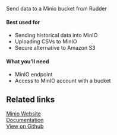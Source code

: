 Send data to a Minio bucket from Rudder

#### Best used for

- Sending historical data into MinIO
- Uploading CSVs to MinIO
- Secure alternative to Amazon S3

#### What you’ll need

- MinIO endpoint
- Access to MinIO account with a bucket

## Related links

[Minio Website][]  
[Documentation][]  
[View on Github][]

[//]: # "These are reference links used in the body of this note and get stripped out when the markdown processor does its job. There is no need to format nicely because it shouldn't be seen. Thanks SO - http://stackoverflow.com/questions/4823468/store-comments-in-markdown-syntax"
[minio website]: https://docs.min.io/docs/minio-quickstart-guide.html
[documentation]: https://docs.rudderlabs.com/
[view on github]: https://github.com/rudderlabs/rudder-server
